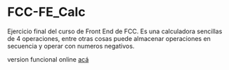 # FCC-FE_Calc
Ejercicio final del curso de Front End de FCC. Es una calculadora sencillas de 4 operaciones, entre otras cosas puede almacenar operaciones en secuencia y operar con numeros negativos.

version funcional online [acá](https://react-jkq2de.stackblitz.io/)
